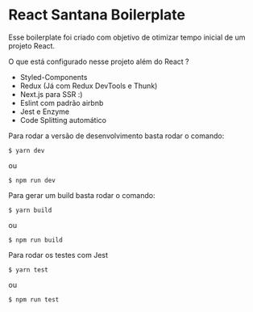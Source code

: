 # React Santana Boilerplate

Esse boilerplate foi criado com objetivo de otimizar tempo inicial de um projeto React.

O que está configurado nesse projeto além do React ?

* Styled-Components
* Redux (Já com Redux DevTools e Thunk)
* Next.js para SSR :)
* Eslint com padrão airbnb
* Jest e Enzyme
* Code Splitting automático

Para rodar a versão de desenvolvimento basta rodar o comando: 

```$ yarn dev```

ou 

```$ npm run dev ```

Para gerar um build basta rodar o comando: 

```$ yarn build```

ou 

```$ npm run build ```

Para rodar os testes com Jest  

```$ yarn test```

ou 

```$ npm run test ```
